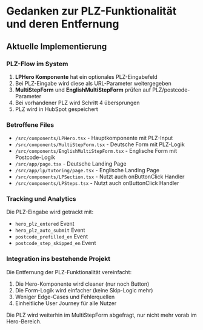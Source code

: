 # Gedanken zur PLZ-Funktionalität und deren Entfernung

## Aktuelle Implementierung

### PLZ-Flow im System
1. **LPHero Komponente** hat ein optionales PLZ-Eingabefeld
2. Bei PLZ-Eingabe wird diese als URL-Parameter weitergegeben
3. **MultiStepForm** und **EnglishMultiStepForm** prüfen auf PLZ/postcode-Parameter
4. Bei vorhandener PLZ wird Schritt 4 übersprungen
5. PLZ wird in HubSpot gespeichert

### Betroffene Files
- `/src/components/LPHero.tsx` - Hauptkomponente mit PLZ-Input
- `/src/components/MultiStepForm.tsx` - Deutsche Form mit PLZ-Logik
- `/src/components/EnglishMultiStepForm.tsx` - Englische Form mit Postcode-Logik
- `/src/app/page.tsx` - Deutsche Landing Page
- `/src/app/lp/tutoring/page.tsx` - Englische Landing Page
- `/src/components/LPSection.tsx` - Nutzt auch onButtonClick Handler
- `/src/components/LPSteps.tsx` - Nutzt auch onButtonClick Handler

### Tracking und Analytics
Die PLZ-Eingabe wird getrackt mit:
- `hero_plz_entered` Event
- `hero_plz_auto_submit` Event
- `postcode_prefilled_en` Event
- `postcode_step_skipped_en` Event

### Integration ins bestehende Projekt

Die Entfernung der PLZ-Funktionalität vereinfacht:
1. Die Hero-Komponente wird cleaner (nur noch Button)
2. Die Form-Logik wird einfacher (keine Skip-Logic mehr)
3. Weniger Edge-Cases und Fehlerquellen
4. Einheitliche User Journey für alle Nutzer

Die PLZ wird weiterhin im MultiStepForm abgefragt, nur nicht mehr vorab im Hero-Bereich.